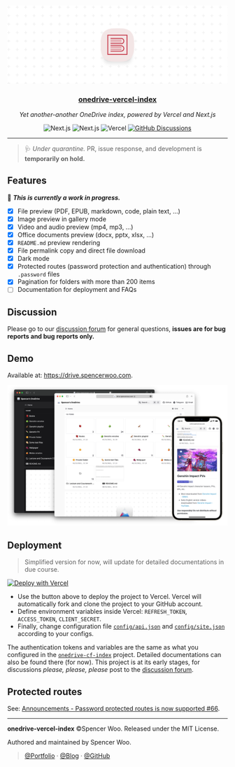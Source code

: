 <div align="center">
  <img src="./public/header.png" alt="onedrive-vercel-index" />
  <h3><a href="https://drive.spencerwoo.com">onedrive-vercel-index</a></h3>
  <p><em>Yet another-another OneDrive index, powered by Vercel and Next.js</em></p>
  <img src="https://img.shields.io/badge/OneDrive-2C68C3?style=flat&logo=microsoft-onedrive&logoColor=white" alt="Next.js" />
  <img src="https://img.shields.io/badge/Next.js-black?style=flat&logo=next.js&logoColor=white" alt="Next.js" />
  <img src="https://img.shields.io/badge/Vercel-black?style=flat&logo=Vercel&logoColor=white" alt="Vercel" />
  <a href="https://github.com/spencerwooo/onedrive-vercel-index/discussions"><img src="https://img.shields.io/github/discussions/spencerwooo/onedrive-vercel-index?color=CF2B5B&labelColor=black&logo=github" alt="GitHub Discussions" /></a>
</div>

---

> 🩺 *Under quarantine.* PR, issue response, and development is **temporarily on hold.**

## Features

🚧 **_This is currently a work in progress._**

- [x] File preview (PDF, EPUB, markdown, code, plain text, ...)
- [x] Image preview in gallery mode
- [x] Video and audio preview (mp4, mp3, ...)
- [x] Office documents preview (docx, pptx, xlsx, ...)
- [x] `README.md` preview rendering
- [x] File permalink copy and direct file download
- [x] Dark mode
- [x] Protected routes (password protection and authentication) through `.password` files
- [x] Pagination for folders with more than 200 items
- [ ] Documentation for deployment and FAQs

## Discussion

Please go to our [discussion forum](https://github.com/spencerwooo/onedrive-vercel-index/discussions) for general questions, **issues are for bug reports and bug reports only.**

## Demo

Available at: <https://drive.spencerwoo.com>.

![demo](./public/demo.png)

## Deployment

> Simplified version for now, will update for detailed documentations in due course.

[![Deploy with Vercel](https://vercel.com/button)](https://vercel.com/new/git/external?repository-url=https%3A%2F%2Fgithub.com%2Fspencerwooo%2Fonedrive-vercel-index&env=REFRESH_TOKEN,ACCESS_TOKEN,CLIENT_SECRET&envDescription=Required%20API%20tokens%20for%20this%20project.&project-name=onedrive-vercel-index&repo-name=onedrive-vercel-index&demo-title=onedrive-vercel-index&demo-description=Probably%20the%20best%20looking%20OneDrive%20Index%20around!%20Powered%20by%20Vercel%20and%20Next.js.&demo-url=http%3A%2F%2Fonedrive-vercel-index.vercel.app&demo-image=https%3A%2F%2Fraw.githubusercontent.com%2Fspencerwooo%2Fonedrive-vercel-index%2Fmain%2Fpublic%2Fdemo.png)

- Use the button above to deploy the project to Vercel. Vercel will automatically fork and clone the project to your GitHub account.
- Define environment variables inside Vercel: `REFRESH_TOKEN`, `ACCESS_TOKEN`, `CLIENT_SECRET`.
- Finally, change configuration file [`config/api.json`](config/api.json) and [`config/site.json`](config/site.json) according to your configs.

The authentication tokens and variables are the same as what you configured in the [`onedrive-cf-index`](https://github.com/spencerwooo/onedrive-cf-index) project. Detailed documentations can also be found there (for now). This project is at its early stages, for discussions *please, please, please* post to the [discussion forum](https://github.com/spencerwooo/onedrive-vercel-index/discussions).

## Protected routes

See: [Announcements - Password protected routes is now supported #66](https://github.com/spencerwooo/onedrive-vercel-index/discussions/66).

---

**onedrive-vercel-index** ©Spencer Woo. Released under the MIT License.

Authored and maintained by Spencer Woo.

> [@Portfolio](https://spencerwoo.com/) · [@Blog](https://blog.spencerwoo.com/) · [@GitHub](https://github.com/spencerwooo)
